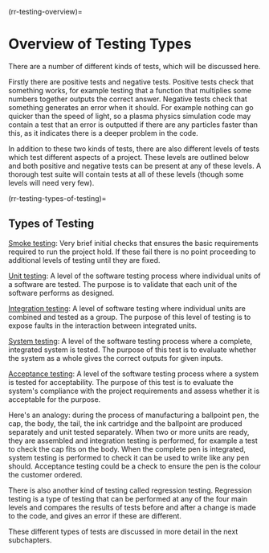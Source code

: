 (rr-testing-overview)=
# Overview of Testing Types

There are a number of different kinds of tests, which will be discussed here.

Firstly there are positive tests and negative tests.
Positive tests check that something works, for example testing that a function that multiplies some numbers together outputs the correct answer.
Negative tests check that something generates an error when it should.
For example nothing can go quicker than the speed of light, so a plasma physics simulation code may contain a test that an error is outputted if there are any particles faster than this, as it indicates there is a deeper problem in the code.

In addition to these two kinds of tests, there are also different levels of tests which test different aspects of a project.
These levels are outlined below and both positive and negative tests can be present at any of these levels.
A thorough test suite will contain tests at all of these levels (though some levels will need very few).

(rr-testing-types-of-testing)=
## Types of Testing

[Smoke testing](#Smoke_testing): Very brief initial checks that ensures the basic requirements required to run the project hold.
If these fail there is no point proceeding to additional levels of testing until they are fixed.

[Unit testing](#Unit_tests):	A level of the software testing process where individual units of a software are tested. The purpose is to validate that each unit of the software performs as designed.

[Integration testing](#Integration_testing): A level of software testing where individual units are combined and tested as a group.
The purpose of this level of testing is to expose faults in the interaction between integrated units.

[System testing](#System_tests):	A level of the software testing process where a complete, integrated system is tested.
The purpose of this test is to evaluate whether the system as a whole gives the correct outputs for given inputs.

[Acceptance testing](#Acceptance_testing):	A level of the software testing process where a system is tested for acceptability.
The purpose of this test is to evaluate the system's compliance with the project requirements and assess whether it is acceptable for the purpose.

Here's an analogy: during the process of manufacturing a ballpoint pen, the cap, the body, the tail, the ink cartridge and the ballpoint are produced separately and unit tested separately.
When two or more units are ready, they are assembled and integration testing is performed, for example a test to check the cap fits on the body.
When the complete pen is integrated, system testing is performed to check it can be used to write like any pen should.
Acceptance testing could be a check to ensure the pen is the colour the customer ordered.

There is also another kind of testing called regression testing.
Regression testing is a type of testing that can be performed at any of the four main levels and compares the results of tests before and after a change is made to the code, and gives an error if these are different.

These different types of tests are discussed in more detail in the next subchapters.

